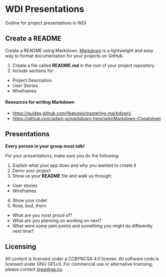 # WDI Presentations

Outline for project presentations in WDI

## Create a README

Create a README using Markdown. [Markdown](https://guides.github.com/features/mastering-markdown/) is a lightweight and easy way to format documentation for your projects on GitHub.  

1. Create a file called **README.md** in the root of your project repository
2. Include sections for: 
 - Project Description
 - User Stories
 - Wireframes

#### Resources for writing Markdown

* https://guides.github.com/features/mastering-markdown/
* https://github.com/adam-p/markdown-here/wiki/Markdown-Cheatsheet

## Presentations

**Every person in your group must talk!**

For your presentations, make sure you do the following: 

1. Explain what your app does and why you wanted to create it
2. Demo your project
3. Show us your **README** file and walk us through: 
 - User stories
 - Wireframes
4. Show your code! 
5. Rose, bud, thorn
 - What are you most proud of? 
 - What are you planning on working on next? 
 - What were some pain points and something you might do differently next time?

## Licensing
All content is licensed under a CC­BY­NC­SA 4.0 license.
All software code is licensed under GNU GPLv3. For commercial use or alternative licensing, please contact legal@ga.co.

